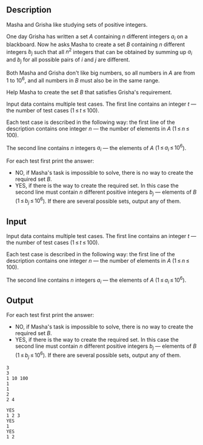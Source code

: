 ## Description

<div><p>Masha and Grisha like studying sets of positive integers.</p><p>One day Grisha has written a set <span class="tex-span"><i>A</i></span> containing <span class="tex-span"><i>n</i></span> different integers <span class="tex-span"><i>a</i><sub class="lower-index"><i>i</i></sub></span> on a blackboard. Now he asks Masha to create a set <span class="tex-span"><i>B</i></span> containing <span class="tex-span"><i>n</i></span> different integers <span class="tex-span"><i>b</i><sub class="lower-index"><i>j</i></sub></span> such that all <span class="tex-span"><i>n</i><sup class="upper-index">2</sup></span> integers that can be obtained by summing up <span class="tex-span"><i>a</i><sub class="lower-index"><i>i</i></sub></span> and <span class="tex-span"><i>b</i><sub class="lower-index"><i>j</i></sub></span> for all possible pairs of <span class="tex-span"><i>i</i></span> and <span class="tex-span"><i>j</i></span> are different.</p><p>Both Masha and Grisha don't like big numbers, so all numbers in <span class="tex-span"><i>A</i></span> are from <span class="tex-span">1</span> to <span class="tex-span">10<sup class="upper-index">6</sup></span>, and all numbers in <span class="tex-span"><i>B</i></span> must also be in the same range.</p><p>Help Masha to create the set <span class="tex-span"><i>B</i></span> that satisfies Grisha's requirement.</p></div><div class="input-specification"><p>Input data contains multiple test cases. The first line contains an integer <span class="tex-span"><i>t</i></span>&nbsp;— the number of test cases (<span class="tex-span">1 ≤ <i>t</i> ≤ 100</span>).</p><p>Each test case is described in the following way: the first line of the description contains one integer <span class="tex-span"><i>n</i></span>&nbsp;— the number of elements in <span class="tex-span"><i>A</i></span> (<span class="tex-span">1 ≤ <i>n</i> ≤ 100</span>).</p><p>The second line contains <span class="tex-span"><i>n</i></span> integers <span class="tex-span"><i>a</i><sub class="lower-index"><i>i</i></sub></span>&nbsp;— the elements of <span class="tex-span"><i>A</i></span> (<span class="tex-span">1 ≤ <i>a</i><sub class="lower-index"><i>i</i></sub> ≤ 10<sup class="upper-index">6</sup></span>). </p></div><div class="output-specification"><p>For each test first print the answer: </p><ul> <li> <span class="tex-font-style-tt">NO</span>, if Masha's task is impossible to solve, there is no way to create the required set <span class="tex-span"><i>B</i></span>. </li><li> <span class="tex-font-style-tt">YES</span>, if there is the way to create the required set. In this case the second line must contain <span class="tex-span"><i>n</i></span> different positive integers <span class="tex-span"><i>b</i><sub class="lower-index"><i>j</i></sub></span>&nbsp;— elements of <span class="tex-span"><i>B</i></span> (<span class="tex-span">1 ≤ <i>b</i><sub class="lower-index"><i>j</i></sub> ≤ 10<sup class="upper-index">6</sup></span>). If there are several possible sets, output any of them. </li></ul></div>

## Input

<p>Input data contains multiple test cases. The first line contains an integer <span class="tex-span"><i>t</i></span>&nbsp;— the number of test cases (<span class="tex-span">1 ≤ <i>t</i> ≤ 100</span>).</p><p>Each test case is described in the following way: the first line of the description contains one integer <span class="tex-span"><i>n</i></span>&nbsp;— the number of elements in <span class="tex-span"><i>A</i></span> (<span class="tex-span">1 ≤ <i>n</i> ≤ 100</span>).</p><p>The second line contains <span class="tex-span"><i>n</i></span> integers <span class="tex-span"><i>a</i><sub class="lower-index"><i>i</i></sub></span>&nbsp;— the elements of <span class="tex-span"><i>A</i></span> (<span class="tex-span">1 ≤ <i>a</i><sub class="lower-index"><i>i</i></sub> ≤ 10<sup class="upper-index">6</sup></span>). </p>

## Output

<p>For each test first print the answer: </p><ul> <li> <span class="tex-font-style-tt">NO</span>, if Masha's task is impossible to solve, there is no way to create the required set <span class="tex-span"><i>B</i></span>. </li><li> <span class="tex-font-style-tt">YES</span>, if there is the way to create the required set. In this case the second line must contain <span class="tex-span"><i>n</i></span> different positive integers <span class="tex-span"><i>b</i><sub class="lower-index"><i>j</i></sub></span>&nbsp;— elements of <span class="tex-span"><i>B</i></span> (<span class="tex-span">1 ≤ <i>b</i><sub class="lower-index"><i>j</i></sub> ≤ 10<sup class="upper-index">6</sup></span>). If there are several possible sets, output any of them. </li></ul>





```input1
3
3
1 10 100
1
1
2
2 4

```




```output1
YES
1 2 3 
YES
1 
YES
1 2 

```


